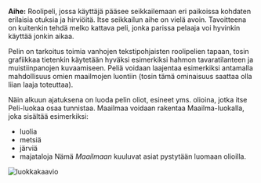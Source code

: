 ﻿**Aihe:** Roolipeli, jossa käyttäjä pääsee seikkailemaan eri paikoissa kohdaten erilaisia otuksia ja hirviöitä. Itse seikkailun aihe on
vielä avoin. Tavoitteena on kuitenkin tehdä melko kattava peli, jonka parissa pelaaja voi hyvinkin käyttää jonkin aikaa.

Pelin on tarkoitus toimia vanhojen tekstipohjaisten roolipelien tapaan, tosin grafiikkaa tietenkin käytetään hyväksi esimerkiksi hahmon
tavaratilanteen ja muistiinpanojen kuvaamiseen. Peliä voidaan laajentaa esimerkiksi antamalla mahdollisuus omien maailmojen luontiin
(tosin tämä ominaisuus saattaa olla liian laaja toteuttaa).

Näin alkuun ajatuksena on luoda pelin oliot, esineet yms. olioina, jotka itse Peli-luokaa osaa tunnistaa. Maailmaa voidaan rakentaa
Maailma-luokalla, joka sisältää esimerkiksi:
- luolia
- metsiä
- järviä
- majataloja
Nämä *Maailmaan* kuuluvat asiat pystytään luomaan olioilla.

![luokkakaavio](/dokumentaatio/aiheenKuvausJaRakenne/luokkakaavioRooliPeli.png)
